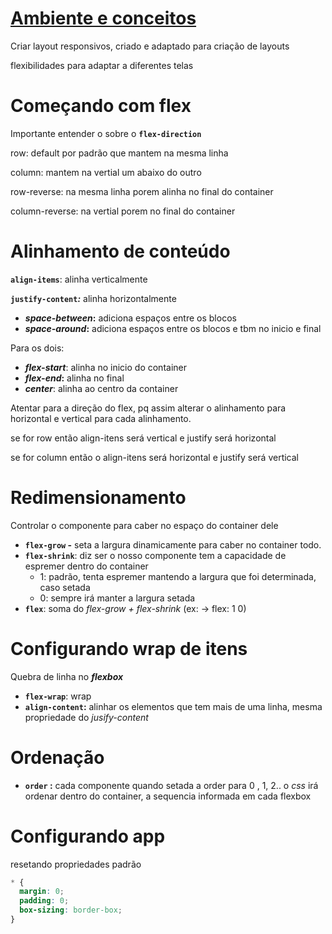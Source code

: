 # [Ambiente e conceitos](https://developer.mozilla.org/pt-BR/docs/Web/CSS/CSS_Flexible_Box_Layout/Conceitos_Basicos_do_Flexbox)

Criar layout responsivos, criado e adaptado para criação de layouts

flexibilidades para adaptar a diferentes telas

# Começando com flex

Importante entender o sobre o **`flex-direction`**

row: default por padrão que mantem na mesma linha

column: mantem na vertial um abaixo do outro

row-reverse: na mesma linha porem alinha no final do container

column-reverse: na vertial porem no final do container

# Alinhamento de conteúdo

**`align-items`**: alinha verticalmente

**`justify-content`*:*** alinha horizontalmente

- ***space-between*:** adiciona espaços entre os blocos
- ***space-around*:** adiciona espaços entre os blocos e tbm no inicio e final

Para os dois:

- ***flex-start***: alinha no inicio do container
- ***flex-end*:** alinha no final
- ***center***: alinha ao centro da container

Atentar para a direção do flex, pq assim alterar o alinhamento para horizontal e vertical para cada alinhamento.

se for row então align-itens será vertical e justify será horizontal

se for column então o align-itens será horizontal e justify será vertical

# Redimensionamento

Controlar o componente para caber no espaço do container dele

- **`flex-grow` -** seta a largura dinamicamente para caber no container todo.
- **`flex-shrink`**: diz ser o nosso componente tem a capacidade de espremer dentro do container
    - 1: padrão, tenta espremer mantendo a largura que foi determinada, caso setada
    - 0: sempre irá manter a largura setada
- **`flex`**: soma do *flex-grow + flex-shrink* (ex: → flex: 1 0)

# Configurando wrap de itens

Quebra de linha no ***flexbox***

- **`flex-wrap`**: wrap
- **`align-content`:**  alinhar os elementos que tem mais de uma linha, mesma propriedade do *jusify-content*

# Ordenação

- **`order` :** cada componente quando setada a order para 0 , 1, 2.. o *css* irá ordenar dentro do container, a sequencia informada em cada flexbox

# Configurando app

resetando propriedades padrão

```css
* {
  margin: 0;
  padding: 0;
  box-sizing: border-box;
}
```
